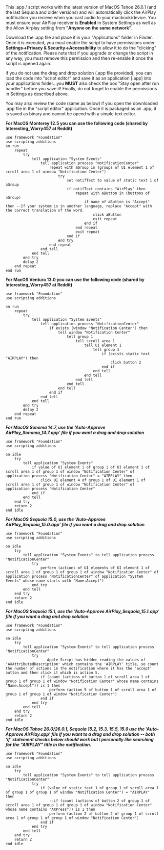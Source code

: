 This .app / script works with the latest version of MacOS Tahoe 26.0.1 (and the last Sequoia and older versions) and will automatically click the AirPlay notification you recieve when you cast audio to your macbook/device.  You must ensure your AirPlay receiver is **Enabled** in System Settings as well as the Allow Airplay setting from "**Anyone on the same network**".

Download the .app file and place it in your "Applications" folder in Finder.  Once it is executed, you must enable the script to have permissions under **Settings->Privacy & Security->Accessibility** to allow it to do the "clicking" of the notification.  Please note that if you upgrade or change the script in any way, you must remove this permission and then re-enable it once the script is opened again.

If you do not use the drag and drop solution (.app file provided), you can load the code into "script editor" and save it as an application [.app] into your applications folder...you **MUST** also check the box "Stay open after run handler" before you save it!  Finally, do not forget to enable the permissions in Settings as described above.

You may also review the code (same as below) if you open the downloaded .app file in the "script editor" application.  Once it is packaged as an .app, it is saved as binary and cannot be opend with a simple text editor.

**For MacOS Monterey 12.5 you can use the following code (shared by Interesting_Worry457 at Reddit)**
```
use framework "Foundation"
use scripting additions
on run
    repeat
        try
            tell application "System Events"
                tell application process "NotificationCenter"
                    repeat with aGroup in (groups of UI element 1 of scroll area 1 of window "Notification Center")
                        try
                            set notifText to value of static text 1 of aGroup
                            if notifText contains "AirPlay" then
                                repeat with aButton in (buttons of aGroup)
                                    if name of aButton is "Accept" then --If your system is in another language, replace "Accept" with the correct translation of the word.
                                        click aButton
                                        exit repeat
                                    end if
                                end repeat
                                exit repeat
                            end if
                        end try
                    end repeat
                end tell
            end tell
        end try
        delay 2
    end repeat
end run
```

**For MacOS Ventura 13.0 you can use the following code (shared by Interesting_Worry457 at Reddit)**
```
use framework "Foundation"
use scripting additions

on run
	repeat
		try
			tell application "System Events"
				tell application process "NotificationCenter"
					if exists (window "Notification Center") then
						tell window "Notification Center"
							tell group 1
								tell scroll area 1
									tell UI element 1
										tell group 1
											if (exists static text "AIRPLAY") then
												click button 2
											end if
										end tell
									end tell
								end tell
							end tell
						end tell
					end if
				end tell
			end tell
		end try
		delay 2
	end repeat
end run
```


***For MacOS Sonoma 14.7, use the 'Auto-Approve AirPlay_Sonoma_14.7.app' file if you want a drag and drop solution***
```
use framework "Foundation"
use scripting additions

on idle
	try
		tell application "System Events"
			if value of UI element 1 of group 1 of UI element 1 of scroll area 1 of group 1 of window "Notification Center" of application process "Notification Center" = "AIRPLAY" then
				click UI element 4 of group 1 of UI element 1 of scroll area 1 of group 1 of window "Notification Center" of application process "Notification Center"
			end if
		end tell
	end try
	return 2
end idle
```



***For MacOS Sequoia 15.0, use the 'Auto-Approve AirPlay_Sequoia_15.0.app' file if you want a drag and drop solution***
```
use framework "Foundation"
use scripting additions

on idle
	try
		tell application "System Events" to tell application process "NotificationCenter"
			try
				perform (actions of UI elements of UI element 1 of scroll area 1 of group 1 of group 1 of window "Notification Center" of application process "NotificationCenter" of application "System Events" whose name starts with "Name:Accept")
			end try
		end tell
	end try
	return 2
end idle
```

***For MacOS Sequoia 15.1, use the 'Auto-Approve AirPlay_Sequoia_15.1.app' file if you want a drag and drop solution***
```
use framework "Foundation"
use scripting additions

on idle
	try
		tell application "System Events" to tell application process "NotificationCenter"
			try
				-- Apple Script has hidden reading the values of 'AXAttributedDescription' which contains the 'AIRPLAY' title, so count the number of actions in the notification where it has the 'accept' button and then click it which is action 5.
				if (count (actions of button 1 of scroll area 1 of group 1 of group 1 of window "Notification Center" whose name contains "Name:Accept")) is 1 then
					perform (action 5 of button 1 of scroll area 1 of group 1 of group 1 of window "Notification Center")
				end if
			end try
		end tell
	end try
	return 2
end idle
```

***For MacOS Tahoe 26.0/26.0.1, Sequoia 15.2, 15.3, 15.5, 15.6 use the 'Auto-Approve AirPlay.app' file if you want to a drag and drop solution -- both 'if' statement checks below should work but I personally like searching for the "AIRPLAY" title in the notification.***
```
use framework "Foundation"
use scripting additions

on idle
	try
		tell application "System Events" to tell application process "NotificationCenter"
			try
				if (value of static text 1 of group 1 of scroll area 1 of group 1 of group 1 of window "Notification Center") = "AIRPLAY" then
					--if (count (actions of button 2 of group 1 of scroll area 1 of group 1 of group 1 of window "Notification Center" whose name contains "AXPress")) is 1 then
					perform (action 2 of button 2 of group 1 of scroll area 1 of group 1 of group 1 of window "Notification Center")
				end if
			end try
		end tell
	end try
	return 2
end idle
```
